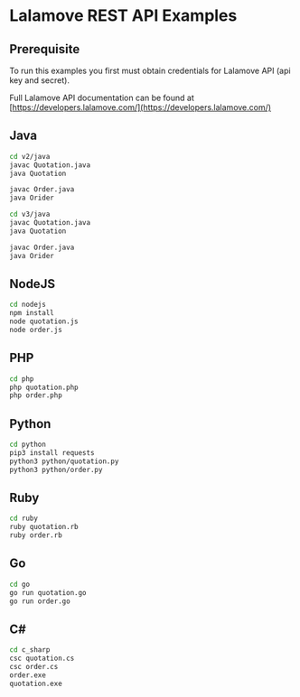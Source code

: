 # Lalamove REST API Examples

## Prerequisite

To run this examples you first must obtain credentials for Lalamove API (api key and secret).

Full Lalamove API documentation can be found at [https://developers.lalamove.com/](https://developers.lalamove.com/)

## Java

``` bash
cd v2/java
javac Quotation.java
java Quotation

javac Order.java
java Orider

cd v3/java
javac Quotation.java
java Quotation

javac Order.java
java Orider
```

## NodeJS

``` bash
cd nodejs
npm install
node quotation.js
node order.js
```

## PHP

``` bash
cd php
php quotation.php
php order.php
```

## Python

``` bash
cd python
pip3 install requests
python3 python/quotation.py
python3 python/order.py
```

## Ruby

``` bash
cd ruby
ruby quotation.rb
ruby order.rb
```

## Go

``` bash
cd go
go run quotation.go
go run order.go
```

## C#

``` bash
cd c_sharp
csc quotation.cs
csc order.cs
order.exe
quotation.exe
```
